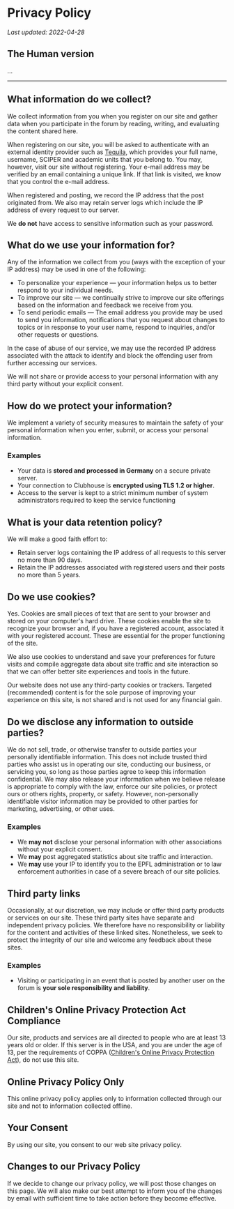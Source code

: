 <script lang="ts">
    import Seo from "$lib/components/layout/Seo.svelte";
</script>

<Seo title="Privacy Policy" />

# Privacy Policy

_Last updated: 2022-04-28_

<!-- svelte-ignore a11y-missing-content -->

<a name="human"></a>

## The Human version

...

---

<!-- svelte-ignore a11y-missing-content -->

<a name="collect"></a>

## What information do we collect?

We collect information from you when you register on our site and gather data
when you participate in the forum by reading, writing, and evaluating the
content shared here.

When registering on our site, you will be asked to authenticate with an external
identity provider such as [Tequila](https://tequila.epfl.ch), which provides
your full name, username, SCIPER and academic units that you belong to. You may,
however, visit our site without registering. Your e-mail address may be verified
by an email containing a unique link. If that link is visited, we know that you
control the e-mail address.

When registered and posting, we record the IP address that the post originated
from. We also may retain server logs which include the IP address of every
request to our server.

We **do not** have access to sensitive information such as your password.

<!-- svelte-ignore a11y-missing-content -->

<a name="use"></a>

## What do we use your information for?

Any of the information we collect from you (ways with the exception of your IP
address) may be used in one of the following:

-   To personalize your experience &mdash; your information helps us to better
    respond to your individual needs.
-   To improve our site &mdash; we continually strive to improve our site
    offerings based on the information and feedback we receive from you.
-   To send periodic emails &mdash; The email address you provide may be used to
    send you information, notifications that you request about changes to topics
    or in response to your user name, respond to inquiries, and/or other
    requests or questions.

In the case of abuse of our service, we may use the recorded IP address
associated with the attack to identify and block the offending user from further
accessing our services.

We will not share or provide access to your personal information with any third
party without your explicit consent.

<!-- svelte-ignore a11y-missing-content -->

<a name="protect"></a>

## How do we protect your information?

We implement a variety of security measures to maintain the safety of your
personal information when you enter, submit, or access your personal
information.

### Examples

-   Your data is **stored and processed in Germany** on a secure private server.
-   Your connection to Clubhouse is **encrypted using TLS 1.2 or higher**.
-   Access to the server is kept to a strict minimum number of system
    administrators required to keep the service functioning

<!-- svelte-ignore a11y-missing-content -->

<a name="data-retention"></a>

## What is your data retention policy?

We will make a good faith effort to:

-   Retain server logs containing the IP address of all requests to this server
    no more than 90 days.
-   Retain the IP addresses associated with registered users and their posts no
    more than 5 years.

<!-- svelte-ignore a11y-missing-content -->

<a name="cookies"></a>

## Do we use cookies?

Yes. Cookies are small pieces of text that are sent to your browser and stored
on your computer's hard drive. These cookies enable the site to recognize your
browser and, if you have a registered account, associated it with your
registered account. These are essential for the proper functioning of the site.

We also use cookies to understand and save your preferences for future visits
and compile aggregate data about site traffic and site interaction so that we
can offer better site experiences and tools in the future.

Our website does not use any third-party cookies or trackers. Targeted
(recommended) content is for the sole purpose of improving your experience on
this site, is not shared and is not used for any financial gain.

<!-- svelte-ignore a11y-missing-content -->

<a name="disclose"></a>

## Do we disclose any information to outside parties?

We do not sell, trade, or otherwise transfer to outside parties your personally
identifiable information. This does not include trusted third parties who assist
us in operating our site, conducting our business, or servicing you, so long as
those parties agree to keep this information confidential. We may also release
your information when we believe release is appropriate to comply with the law,
enforce our site policies, or protect ours or others rights, property, or
safety. However, non-personally identifiable visitor information may be provided
to other parties for marketing, advertising, or other uses.

### Examples

-   We **may not** disclose your personal information with other associations
    without your explicit consent.
-   We **may** post aggregated statistics about site traffic and interaction.
-   We **may** use your IP to identify you to the EPFL administration or to law
    enforcement authorities in case of a severe breach of our site policies.

<!-- svelte-ignore a11y-missing-content -->

<a name="third-party"></a>

## Third party links

Occasionally, at our discretion, we may include or offer third party products or
services on our site. These third party sites have separate and independent
privacy policies. We therefore have no responsibility or liability for the
content and activities of these linked sites. Nonetheless, we seek to protect
the integrity of our site and welcome any feedback about these sites.

### Examples

-   Visiting or participating in an event that is posted by another user on the
    forum is **your sole responsibility and liability**.

<!-- svelte-ignore a11y-missing-content -->

<a name="coppa"></a>

## Children's Online Privacy Protection Act Compliance

Our site, products and services are all directed to people who are at least 13
years old or older. If this server is in the USA, and you are under the age of
13, per the requirements of COPPA
([Children's Online Privacy Protection Act](https://en.wikipedia.org/wiki/Children%27s_Online_Privacy_Protection_Act)),
do not use this site.

<!-- svelte-ignore a11y-missing-content -->

<a name="online"></a>

## Online Privacy Policy Only

This online privacy policy applies only to information collected through our
site and not to information collected offline.

<!-- svelte-ignore a11y-missing-content -->

<a name="consent"></a>

## Your Consent

By using our site, you consent to our web site privacy policy.

<!-- svelte-ignore a11y-missing-content -->

<a name="changes"></a>

## Changes to our Privacy Policy

If we decide to change our privacy policy, we will post those changes on this
page. We will also make our best attempt to inform you of the changes by email
with sufficient time to take action before they become effective.
